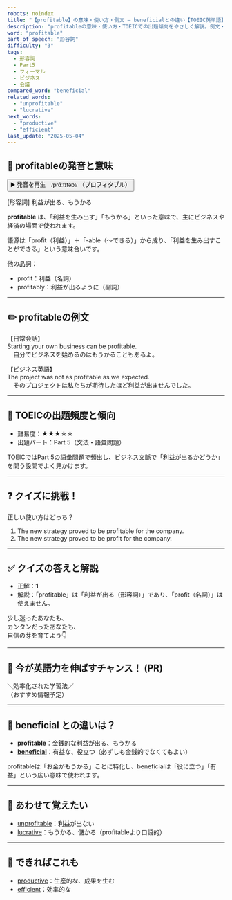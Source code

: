 ```yaml
---
robots: noindex
title: "【profitable】の意味・使い方・例文 ― beneficialとの違い【TOEIC英単語】"
description: "profitableの意味・使い方・TOEICでの出題傾向をやさしく解説。例文・クイズ付きでbeneficialとの違いもわかりやすく学べます。"
word: "profitable"
part_of_speech: "形容詞"
difficulty: "3"
tags:
  - 形容詞
  - Part5
  - フォーマル
  - ビジネス
  - 会議
compared_word: "beneficial"
related_words:
  - "unprofitable"
  - "lucrative"
next_words:
  - "productive"
  - "efficient"
last_update: "2025-05-04"
---
```


## 🔰 profitableの発音と意味

<button class="play-audio" onclick="playTTS('profitable')">
  <span class="play-audio-main">
    ▶️ 発音を再生　/prɑ́ːfɪtəbl/
  </span>
  <span class="play-audio-sub">
    （プロフィタブル）
  </span>
</button>

[形容詞] 利益が出る、もうかる

**profitable** は、「利益を生み出す」「もうかる」といった意味で、主にビジネスや経済の場面で使われます。

語源は「profit（利益）」＋「-able（～できる）」から成り、「利益を生み出すことができる」という意味合いです。

他の品詞：  
- profit：利益（名詞）
- profitably：利益が出るように（副詞）

---

## ✏️ profitableの例文

【日常会話】  
Starting your own business can be profitable.  
　自分でビジネスを始めるのはもうかることもあるよ。

【ビジネス英語】  
The project was not as profitable as we expected.  
　そのプロジェクトは私たちが期待したほど利益が出ませんでした。

---

## 🎯 TOEICの出題頻度と傾向

- 難易度：★★★☆☆
- 出題パート：Part 5（文法・語彙問題）

TOEICではPart 5の語彙問題で頻出し、ビジネス文脈で「利益が出るかどうか」を問う設問でよく見かけます。

---

## ❓ クイズに挑戦！

正しい使い方はどっち？

1. The new strategy proved to be profitable for the company.  
2. The new strategy proved to be profit for the company.

---

## ✅ クイズの答えと解説

- 正解：**1**
- 解説：「profitable」は「利益が出る（形容詞）」であり、「profit（名詞）」は使えません。

少し迷ったあなたも、  
カンタンだったあなたも、  
自信の芽を育てよう👇️

---

## 🚀 今が英語力を伸ばすチャンス！ (PR)

<div class="info-center">
＼効率化された学習法／<br>  
（おすすめ情報予定）
</div>

---

## 🤔  beneficial との違いは？

- **profitable**：金銭的な利益が出る、もうかる
- **[beneficial](/word/beneficial)**：有益な、役立つ（必ずしも金銭的でなくてもよい）

profitableは「お金がもうかる」ことに特化し、beneficialは「役に立つ」「有益」という広い意味で使われます。

---

## 🧩 あわせて覚えたい

- [unprofitable](/word/unprofitable)：利益が出ない
- [lucrative](/word/lucrative)：もうかる、儲かる（profitableより口語的）

---

## 📖 できればこれも

- [productive](/word/productive)：生産的な、成果を生む
- [efficient](/word/efficient)：効率的な

<!-- cvid: aid16_bid40 -->
